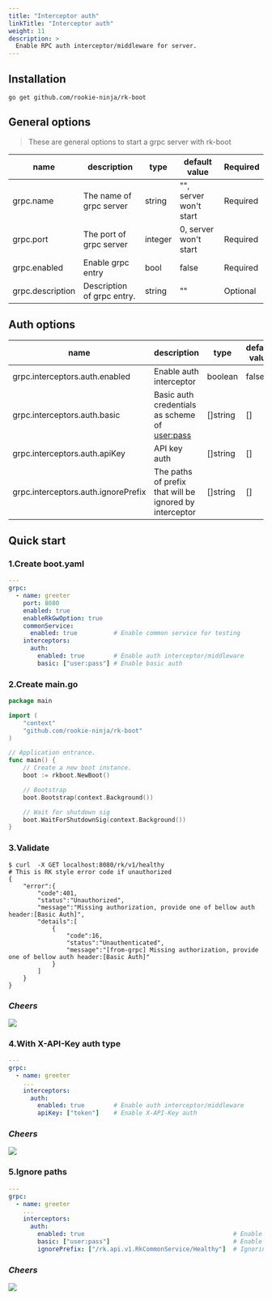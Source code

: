 ```yaml
---
title: "Interceptor auth"
linkTitle: "Interceptor auth"
weight: 11
description: >
  Enable RPC auth interceptor/middleware for server.
---
```


## Installation
```shell script
go get github.com/rookie-ninja/rk-boot
```

## General options
> These are general options to start a grpc server with rk-boot

| name | description | type | default value | Required |
| ------ | ------ | ------ | ------ | ------ |
| grpc.name | The name of grpc server | string | "", server won't start | Required |
| grpc.port | The port of grpc server | integer | 0, server won't start | Required |
| grpc.enabled | Enable grpc entry | bool | false | Required |
| grpc.description | Description of grpc entry. | string | "" | Optional |

## Auth options
| name | description | type | default value |
| ------ | ------ | ------ | ------ |
| grpc.interceptors.auth.enabled | Enable auth interceptor | boolean | false |
| grpc.interceptors.auth.basic | Basic auth credentials as scheme of <user:pass> | []string | [] |
| grpc.interceptors.auth.apiKey | API key auth | []string | [] |
| grpc.interceptors.auth.ignorePrefix | The paths of prefix that will be ignored by interceptor | []string | [] |

## Quick start
### 1.Create boot.yaml
```yaml
---
grpc:
  - name: greeter
    port: 8080
    enabled: true
    enableRkGwOption: true
    commonService:
      enabled: true          # Enable common service for testing
    interceptors:
      auth:
        enabled: true        # Enable auth interceptor/middleware
        basic: ["user:pass"] # Enable basic auth
```

### 2.Create main.go
```go
package main

import (
	"context"
	"github.com/rookie-ninja/rk-boot"
)

// Application entrance.
func main() {
	// Create a new boot instance.
	boot := rkboot.NewBoot()

	// Bootstrap
	boot.Bootstrap(context.Background())

	// Wait for shutdown sig
	boot.WaitForShutdownSig(context.Background())
}
```

### 3.Validate
```shell script
$ curl  -X GET localhost:8080/rk/v1/healthy
# This is RK style error code if unauthorized
{
    "error":{
        "code":401,
        "status":"Unauthorized",
        "message":"Missing authorization, provide one of bellow auth header:[Basic Auth]",
        "details":[
            {
                "code":16,
                "status":"Unauthenticated",
                "message":"[from-grpc] Missing authorization, provide one of bellow auth header:[Basic Auth]"
            }
        ]
    }
}
```

### _**Cheers**_
![](/bootstrapper/user-guide/cheers.png)

### 4.With X-API-Key auth type
```yaml
---
grpc:
  - name: greeter
    ...
    interceptors:
      auth:
        enabled: true        # Enable auth interceptor/middleware
        apiKey: ["token"]    # Enable X-API-Key auth
```

### _**Cheers**_
![](/bootstrapper/user-guide/cheers.png)

### 5.Ignore paths
```yaml
---
grpc:
  - name: greeter
    ...
    interceptors:
      auth:
        enabled: true                                         # Enable auth interceptor/middleware
        basic: ["user:pass"]                                  # Enable basic auth
        ignorePrefix: ["/rk.api.v1.RkCommonService/Healthy"]  # Ignoring path with prefix
```

### _**Cheers**_
![](/bootstrapper/user-guide/cheers.png)